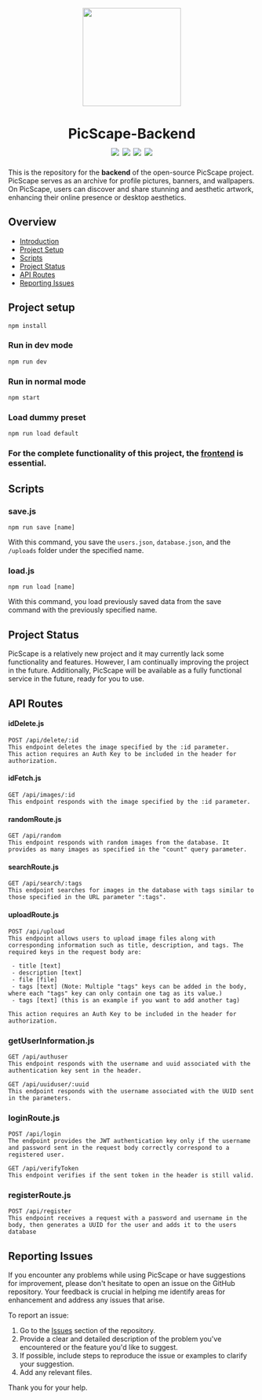 <p align="center">
  <img width="200" src="https://github.com/AIO-Develope/PicScape-Backend/assets/69240351/1871f723-4f44-4a54-b093-02705324e287">
</p>

<h1 align="center" id="picscape-backend">
    PicScape-Backend
    <br>
    <div align="center"></div>
    <img src="https://img.shields.io/badge/Express-v4.18.2-bgrightgreen" align="center"/>
    <img src="https://img.shields.io/badge/NodeJs-v20.11.0-green" align="center"/>
    <img src="https://img.shields.io/badge/NPM-v10.4.0-red" align="center"/>
    <img src="https://img.shields.io/badge/Development-paused-blue" align="center"/>
</h1>

This is the repository for the __backend__ of the open-source PicScape project. PicScape serves as an archive for profile pictures, banners, and wallpapers. On PicScape, users can discover and share stunning and aesthetic artwork, enhancing their online presence or desktop aesthetics.

## Overview
- [Introduction](#picscape-backend)
- [Project Setup](#project-setup)
- [Scripts](#scripts)
- [Project Status](#project-status)
- [API Routes](#api-routes)
- [Reporting Issues](#reporting-issues)


## Project setup
```
npm install
```

### Run in dev mode
```
npm run dev
```

### Run in normal mode
```
npm start
```
### Load dummy preset
```
npm run load default
```

### For the complete functionality of this project, the [frontend](https://github.com/AIO-Develope/PicScape-Frontend/) is essential.


## Scripts

### save.js
```
npm run save [name]
```
With this command, you save the `users.json`, `database.json`, and the `/uploads` folder under the specified name.


### load.js
```
npm run load [name]
```
With this command, you load previously saved data from the save command with the previously specified name.


## Project Status
PicScape is a relatively new project and it may currently lack some functionality and features. However, I am continually improving the project in the future. Additionally, PicScape will be available as a fully functional service in the future, ready for you to use.

## API Routes
#### idDelete.js
```
POST /api/delete/:id
This endpoint deletes the image specified by the :id parameter.
This action requires an Auth Key to be included in the header for authorization.
```
#### idFetch.js
```
GET /api/images/:id
This endpoint responds with the image specified by the :id parameter.
```
#### randomRoute.js
```
GET /api/random
This endpoint responds with random images from the database. It provides as many images as specified in the "count" query parameter.
```
#### searchRoute.js
```
GET /api/search/:tags
This endpoint searches for images in the database with tags similar to those specified in the URL parameter ":tags".
```
#### uploadRoute.js
```
POST /api/upload
This endpoint allows users to upload image files along with corresponding information such as title, description, and tags. The required keys in the request body are:

 - title [text]
 - description [text]
 - file [file]
 - tags [text] (Note: Multiple "tags" keys can be added in the body, where each "tags" key can only contain one tag as its value.)
 - tags [text] (this is an example if you want to add another tag)

This action requires an Auth Key to be included in the header for authorization.
```
### getUserInformation.js
```
GET /api/authuser
This endpoint responds with the username and uuid associated with the authentication key sent in the header.

GET /api/uuiduser/:uuid
This endpoint responds with the username associated with the UUID sent in the parameters.
```
### loginRoute.js
```
POST /api/login
The endpoint provides the JWT authentication key only if the username and password sent in the request body correctly correspond to a registered user.

GET /api/verifyToken
This endpoint verifies if the sent token in the header is still valid.
```
### registerRoute.js
```
POST /api/register
This endpoint receives a request with a password and username in the body, then generates a UUID for the user and adds it to the users database
```

## Reporting Issues

If you encounter any problems while using PicScape or have suggestions for improvement, please don't hesitate to open an issue on the GitHub repository. Your feedback is crucial in helping me identify areas for enhancement and address any issues that arise.

To report an issue:

1. Go to the [Issues](https://github.com/AIO-Develope/PicScape-Backend/issues) section of the repository.
2. Provide a clear and detailed description of the problem you've encountered or the feature you'd like to suggest.
3. If possible, include steps to reproduce the issue or examples to clarify your suggestion.
5. Add any relevant files.

Thank you for your help.

